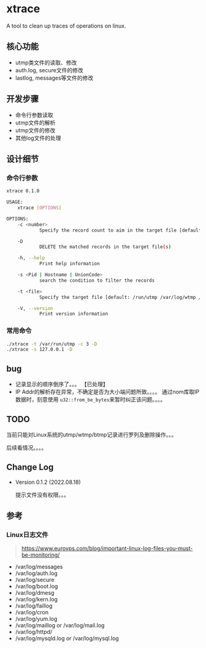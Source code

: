 # xtrace
A tool to clean up traces of operations on linux.

## 核心功能
- utmp类文件的读取、修改
- auth.log, secure文件的修改
- lastlog, messages等文件的修改


## 开发步骤
- 命令行参数读取
- utmp文件的解析
- utmp文件的修改
- 其他log文件的处理

## 设计细节
### 命令行参数

```bash
xtrace 0.1.0

USAGE:
    xtrace [OPTIONS]

OPTIONS:
    -c <number>
            Specify the record count to aim in the target file [default: 5]

    -D
            DELETE the matched records in the target file(s)

    -h, --help
            Print help information

    -s <Pid | Hostname | UnionCode>
            search the condition to filter the records

    -t <file>
            Specify the target file [default: /run/utmp /var/log/wtmp /var/log/btmp]

    -V, --version
            Print version information
```

### 常用命令
```bash
./xtrace -t /var/run/utmp -c 3 -D
./xtrace -s 127.0.0.1 -D
```

## bug
- 记录显示的顺序倒序了。。。   【已处理】
- IP Addr的解析存在异常，不确定是否为大小端问题所致。。。。  通过nom库取IP数据时，刻意使用 `u32::from_be_bytes`来暂时纠正该问题。。。。

## TODO
当前只能对Linux系统的utmp/wtmp/btmp记录进行罗列及删除操作。。。

后续看情况。。。。

## Change Log
- Version 0.1.2 (2022.08.18)
    
    提示文件没有权限。。。

## 参考
### Linux日志文件
> https://www.eurovps.com/blog/important-linux-log-files-you-must-be-monitoring/
- /var/log/messages
- /var/log/auth.log
- /var/log/secure
- /var/log/boot.log
- /var/log/dmesg
- /var/log/kern.log
- /var/log/faillog
- /var/log/cron
- /var/log/yum.log
- /var/log/maillog or /var/log/mail.log
- /var/log/httpd/
- /var/log/mysqld.log or /var/log/mysql.log
